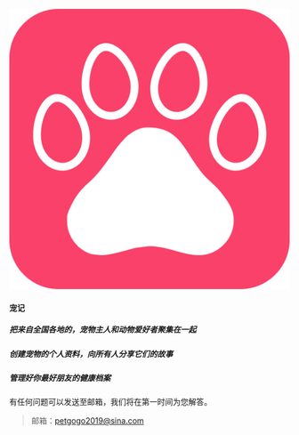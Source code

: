 ![icon](./assets/u0.png)

#### 宠记
##### 把来自全国各地的，宠物主人和动物爱好者聚集在一起

##### 创建宠物的个人资料，向所有人分享它们的故事

##### 管理好你最好朋友的健康档案

有任何问题可以发送至邮箱，我们将在第一时间为您解答。

  > 邮箱：petgogo2019@sina.com
